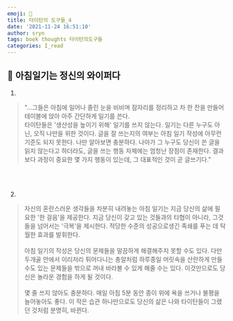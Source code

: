 ```yaml
---
emoji: 📕
title: 타이탄의 도구들_4
date: '2021-11-24 16:51:10'
author: sryn
tags: book thoughts 타이탄의도구들
categories: I_read
---
```


## 🍋 아침일기는 정신의 와이퍼다

1.

> "...그들은 아침에 일어나 졸린 눈을 비비며 잠자리를 정리하고 차 한 잔을 만들어 테이블에 앉아 아주 간단하게 일기를 쓴다.</br>타이탄들은 '생산성을 높이기 위해' 일기를 쓰지 않는다. 일기는 다른 누구도 아닌, 오직 나만을 위한 것이다. 글을 잘 쓰는지의 여부는 아침 일기 작성에 아무런 기준도 되지 못한다. 나만 알아보면 충분하다. 나아가 그 누구도 당신이 쓴 글을 읽지 않는다고 하더라도, 글을 쓰는 행동 자체에는 엄청난 장점이 존재한다. 결과보다 과정이 중요한 몇 가지 행동이 있는데, 그 대표적인 것이 곧 글쓰기다."

</br></br>

2.

> 자신의 혼란스러운 생각들을 차분히 내려놓는 아침 일기는 지금 당신의 삶에 필요한 '한 걸음'을 제공한다. 지금 당신이 갖고 있는 것들과의 타협이 아니라, 그것들을 넘어서는 '극복'을 제시한다. 적당한 수준의 성공으로생긴 족쇄를 푸는 데 탁월한 효과를 발휘한다.</br></br>아침 일기의 작성은 당신의 문제들을 말끔하게 해결해주지 못할 수도 있다. 다만 두개골 안에서 이리저리 튀어다니는 총알처럼 하루종일 머릿속을 산란하게 만들 수도 있는 문제들을 밖으로 꺼내 바라볼 수 있게 해줄 수는 있다. 이것만으로도 당신은 놀라운 경험을 하게 될 것이다.</br></br> 몇 줄 쓰지 않아도 충분하다. 매일 아침 5분 동안 종이 위에 욕을 쓰거나 불평을 늘어놓아도 좋다. 이 작은 습관 하나만으로도 당신의 삶은 나와 타이탄들이 그랬던 것처럼 분명히, 바뀐다.

</br></br></br></br></br></br></br>

<!--
```toc

``` -->
